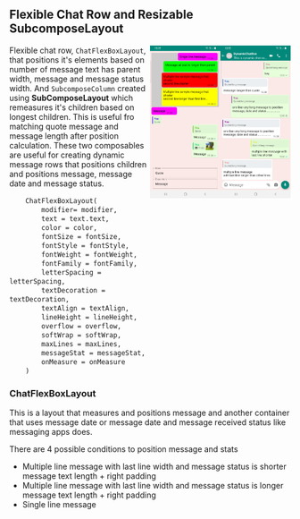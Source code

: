 ## Flexible Chat Row and Resizable SubcomposeLayout


<img src="/./screenshots/full_chat_implementation.png" align="right" width="25%"/>
<img src="/./screenshots/chat_width_implementation.png" align="right" width="25%"/>


Flexible chat row,  `ChatFlexBoxLayout`, that positions it's elements based on number of message text has
parent width, message and message status width.
And `SubcomposeColumn` created using **SubComposeLayout** which remeasures it's children based on
longest children. This is useful fro matching quote message and message length after position
calculation. These two composables are useful for creating dynamic message rows that positions children and positions message, message date and message status.

```
    ChatFlexBoxLayout(
        modifier= modifier,
        text = text.text,
        color = color,
        fontSize = fontSize,
        fontStyle = fontStyle,
        fontWeight = fontWeight,
        fontFamily = fontFamily,
        letterSpacing = letterSpacing,
        textDecoration = textDecoration,
        textAlign = textAlign,
        lineHeight = lineHeight,
        overflow = overflow,
        softWrap = softWrap,
        maxLines = maxLines,
        messageStat = messageStat,
        onMeasure = onMeasure
    )
```


### ChatFlexBoxLayout
This is a layout that measures and positions message and another container that uses message
date or message date and message received status like messaging apps does.

There are 4 possible conditions to position message and stats
* Multiple line message with last line width and message status is shorter message text length + right padding
* Multiple line message with last line width and message status is longer message text length + right padding
* Single line message 